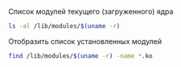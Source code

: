 Список модулей текущего (загруженного) ядра
```bash
ls -al /lib/modules/$(uname -r)
```

Отобразить список установленных модулей
```bash
find /lib/modules/$(uname -r) -name *.ko
```
